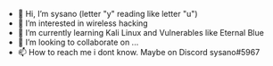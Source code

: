 - 👋 Hi, I’m sysano  (letter "y" reading like letter "u")
- 👀 I’m interested in wireless hacking 
- 🌱 I’m currently learning Kali Linux and Vulnerables like Eternal Blue
- 💞️ I’m looking to collaborate on ...
- 📫 How to reach me i dont know. Maybe on Discord sysano#5967

<!---
sysano1/sysano1 is a ✨ special ✨ repository because its `README.md` (this file) appears on your GitHub profile.
You can click the Preview link to take a look at your changes.
--->
